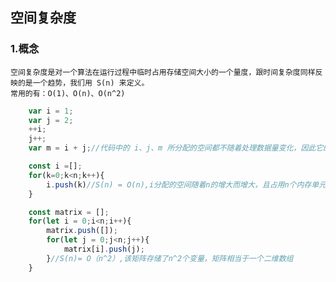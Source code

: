## 空间复杂度
### 1.概念
    空间复杂度是对一个算法在运行过程中临时占用存储空间大小的一个量度，跟时间复杂度同样反映的是一个趋势，我们用 S(n) 来定义。
    常用的有：O(1)、O(n)、O(n^2)


```javascript
    var i = 1;
    var j = 2;
    ++i;
    j++;
    var m = i + j;//代码中的 i、j、m 所分配的空间都不随着处理数据量变化，因此它的空间复杂度 S(n) = O(1)
```

```javascript
    const i =[];
    for(k=0;k<n;k++){
        i.push(k)//S(n) = O(n),i分配的空间随着n的增大而增大，且占用n个内存单元
    }
```

```JavaScript
    const matrix = [];
    for(let i = 0;i<n;i++){
        matrix.push([]);
        for(let j = 0;j<n;j++){
            matrix[i].push(j);
        }//S(n)= O（n^2）,该矩阵存储了n^2个变量，矩阵相当于一个二维数组
    }
```
